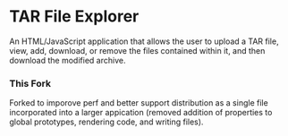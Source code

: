 TAR File Explorer
=================

An HTML/JavaScript application that allows the user to upload a TAR file, view, add, download, or remove the files contained within it, and then download the modified archive.

### This Fork

Forked to imporove perf and better support distribution as a single file incorporated into a larger appication (removed addition of properties to global prototypes, rendering code, and writing files).
